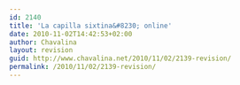 ```yaml
---
id: 2140
title: 'La capilla sixtina&#8230; online'
date: 2010-11-02T14:42:53+02:00
author: Chavalina
layout: revision
guid: http://www.chavalina.net/2010/11/02/2139-revision/
permalink: /2010/11/02/2139-revision/
---
```

